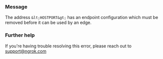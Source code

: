 
### Message
The address `&lt;HOSTPORT&gt;` has an endpoint configuration which must be removed before it can be used by an edge.

### Further help
If you're having trouble resolving this error, please reach out to [support@ngrok.com](mailto:support@ngrok.com?subject=Help%20with%20ERR_NGROK_7115)

